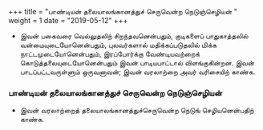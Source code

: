 ﻿+++
title = "பாண்டியன் தலையாலங்கானத்துச் செருவென்ற நெடுஞ்செழியன்  "
weight = 1
date = "2019-05-12"
+++


-  இவன் பகைவரை வெல்லுதலிற் சிறந்தவனென்பதும், குடிகளைப் பாதுகாத்தலில் வன்மையுடையோனென்பதும், புலவர்களால் மதிக்கப்படுதலில் மிக்க நாட்டமுடையோனென்பதும், இரப்போர்க்கு வேண்டியவற்றைக் கொடுத்தலையுடையோனென்பதும் இவன் பாடியபாட்டால் விளங்குகின்றன. இவன் பாடப்பட்டவருள்ளும் ஒருவனாவன்; இவன் வரலாற்றை அவர் வரிசையிற் காண்க. 
  
### பாண்டியன் தலையாலங்கானத்துச் செருவென்ற நெடுஞ்செழியன்  
-  இவன் வரலாற்றைத் தலையாலங்கானத்துச்செருவென்ற நெடுங் செழியனென்பதிற் காண்க. 
  
